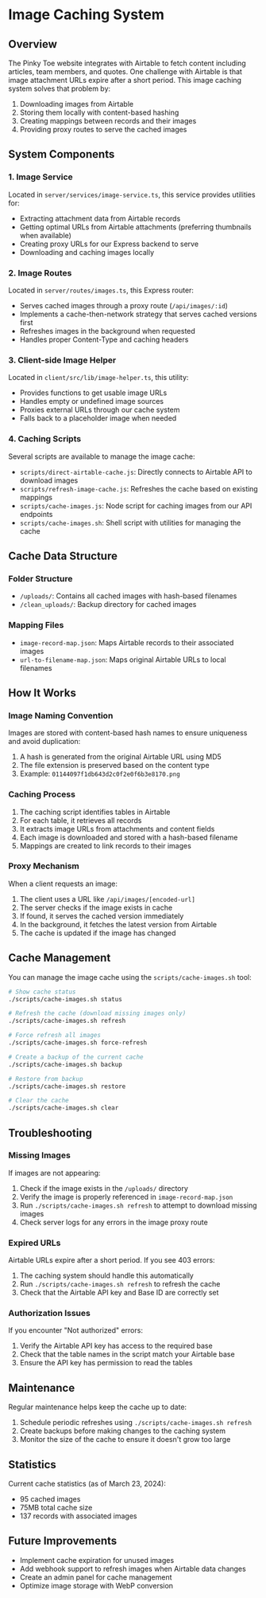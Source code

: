 # Image Caching System

## Overview

The Pinky Toe website integrates with Airtable to fetch content including articles, team members, and quotes. One challenge with Airtable is that image attachment URLs expire after a short period. This image caching system solves that problem by:

1. Downloading images from Airtable
2. Storing them locally with content-based hashing
3. Creating mappings between records and their images
4. Providing proxy routes to serve the cached images

## System Components

### 1. Image Service

Located in `server/services/image-service.ts`, this service provides utilities for:

- Extracting attachment data from Airtable records
- Getting optimal URLs from Airtable attachments (preferring thumbnails when available)
- Creating proxy URLs for our Express backend to serve
- Downloading and caching images locally

### 2. Image Routes

Located in `server/routes/images.ts`, this Express router:

- Serves cached images through a proxy route (`/api/images/:id`)
- Implements a cache-then-network strategy that serves cached versions first
- Refreshes images in the background when requested
- Handles proper Content-Type and caching headers

### 3. Client-side Image Helper

Located in `client/src/lib/image-helper.ts`, this utility:

- Provides functions to get usable image URLs
- Handles empty or undefined image sources
- Proxies external URLs through our cache system
- Falls back to a placeholder image when needed

### 4. Caching Scripts

Several scripts are available to manage the image cache:

- `scripts/direct-airtable-cache.js`: Directly connects to Airtable API to download images
- `scripts/refresh-image-cache.js`: Refreshes the cache based on existing mappings
- `scripts/cache-images.js`: Node script for caching images from our API endpoints
- `scripts/cache-images.sh`: Shell script with utilities for managing the cache

## Cache Data Structure

### Folder Structure

- `/uploads/`: Contains all cached images with hash-based filenames
- `/clean_uploads/`: Backup directory for cached images

### Mapping Files

- `image-record-map.json`: Maps Airtable records to their associated images
- `url-to-filename-map.json`: Maps original Airtable URLs to local filenames

## How It Works

### Image Naming Convention

Images are stored with content-based hash names to ensure uniqueness and avoid duplication:

1. A hash is generated from the original Airtable URL using MD5
2. The file extension is preserved based on the content type
3. Example: `01144097f1db643d2c0f2e0f6b3e8170.png`

### Caching Process

1. The caching script identifies tables in Airtable
2. For each table, it retrieves all records
3. It extracts image URLs from attachments and content fields
4. Each image is downloaded and stored with a hash-based filename
5. Mappings are created to link records to their images

### Proxy Mechanism

When a client requests an image:

1. The client uses a URL like `/api/images/[encoded-url]`
2. The server checks if the image exists in cache
3. If found, it serves the cached version immediately
4. In the background, it fetches the latest version from Airtable
5. The cache is updated if the image has changed

## Cache Management

You can manage the image cache using the `scripts/cache-images.sh` tool:

```bash
# Show cache status
./scripts/cache-images.sh status

# Refresh the cache (download missing images only)
./scripts/cache-images.sh refresh

# Force refresh all images
./scripts/cache-images.sh force-refresh

# Create a backup of the current cache
./scripts/cache-images.sh backup

# Restore from backup
./scripts/cache-images.sh restore

# Clear the cache
./scripts/cache-images.sh clear
```

## Troubleshooting

### Missing Images

If images are not appearing:

1. Check if the image exists in the `/uploads/` directory
2. Verify the image is properly referenced in `image-record-map.json`
3. Run `./scripts/cache-images.sh refresh` to attempt to download missing images
4. Check server logs for any errors in the image proxy route

### Expired URLs

Airtable URLs expire after a short period. If you see 403 errors:

1. The caching system should handle this automatically
2. Run `./scripts/cache-images.sh refresh` to refresh the cache
3. Check that the Airtable API key and Base ID are correctly set

### Authorization Issues

If you encounter "Not authorized" errors:

1. Verify the Airtable API key has access to the required base
2. Check that the table names in the script match your Airtable base
3. Ensure the API key has permission to read the tables

## Maintenance

Regular maintenance helps keep the cache up to date:

1. Schedule periodic refreshes using `./scripts/cache-images.sh refresh`
2. Create backups before making changes to the caching system
3. Monitor the size of the cache to ensure it doesn't grow too large

## Statistics

Current cache statistics (as of March 23, 2024):
- 95 cached images
- 75MB total cache size
- 137 records with associated images

## Future Improvements

- Implement cache expiration for unused images
- Add webhook support to refresh images when Airtable data changes
- Create an admin panel for cache management
- Optimize image storage with WebP conversion